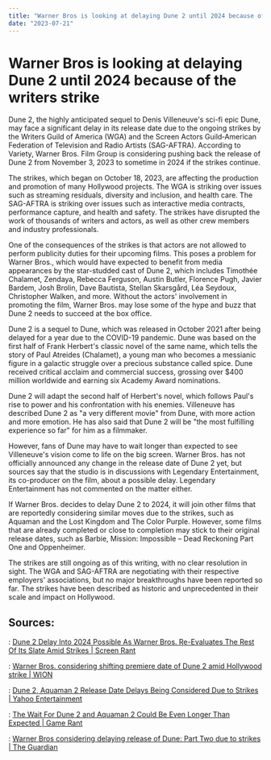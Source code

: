 ```yaml
---
title: "Warner Bros is looking at delaying Dune 2 until 2024 because of the writers strike"
date: "2023-07-21"
---
```


# Warner Bros is looking at delaying Dune 2 until 2024 because of the writers strike

Dune 2, the highly anticipated sequel to Denis Villeneuve's sci-fi epic Dune, may face a significant delay in its release date due to the ongoing strikes by the Writers Guild of America (WGA) and the Screen Actors Guild‐American Federation of Television and Radio Artists (SAG-AFTRA). According to Variety, Warner Bros. Film Group is considering pushing back the release of Dune 2 from November 3, 2023 to sometime in 2024 if the strikes continue.

The strikes, which began on October 18, 2023, are affecting the production and promotion of many Hollywood projects. The WGA is striking over issues such as streaming residuals, diversity and inclusion, and health care. The SAG-AFTRA is striking over issues such as interactive media contracts, performance capture, and health and safety. The strikes have disrupted the work of thousands of writers and actors, as well as other crew members and industry professionals.

One of the consequences of the strikes is that actors are not allowed to perform publicity duties for their upcoming films. This poses a problem for Warner Bros., which would have expected to benefit from media appearances by the star-studded cast of Dune 2, which includes Timothée Chalamet, Zendaya, Rebecca Ferguson, Austin Butler, Florence Pugh, Javier Bardem, Josh Brolin, Dave Bautista, Stellan Skarsgård, Léa Seydoux, Christopher Walken, and more. Without the actors' involvement in promoting the film, Warner Bros. may lose some of the hype and buzz that Dune 2 needs to succeed at the box office.

Dune 2 is a sequel to Dune, which was released in October 2021 after being delayed for a year due to the COVID-19 pandemic. Dune was based on the first half of Frank Herbert's classic novel of the same name, which tells the story of Paul Atreides (Chalamet), a young man who becomes a messianic figure in a galactic struggle over a precious substance called spice. Dune received critical acclaim and commercial success, grossing over $400 million worldwide and earning six Academy Award nominations.

Dune 2 will adapt the second half of Herbert's novel, which follows Paul's rise to power and his confrontation with his enemies. Villeneuve has described Dune 2 as "a very different movie" from Dune, with more action and more emotion. He has also said that Dune 2 will be "the most fulfilling experience so far" for him as a filmmaker.

However, fans of Dune may have to wait longer than expected to see Villeneuve's vision come to life on the big screen. Warner Bros. has not officially announced any change in the release date of Dune 2 yet, but sources say that the studio is in discussions with Legendary Entertainment, its co-producer on the film, about a possible delay. Legendary Entertainment has not commented on the matter either.

If Warner Bros. decides to delay Dune 2 to 2024, it will join other films that are reportedly considering similar moves due to the strikes, such as Aquaman and the Lost Kingdom and The Color Purple. However, some films that are already completed or close to completion may stick to their original release dates, such as Barbie, Mission: Impossible – Dead Reckoning Part One and Oppenheimer.

The strikes are still ongoing as of this writing, with no clear resolution in sight. The WGA and SAG-AFTRA are negotiating with their respective employers' associations, but no major breakthroughs have been reported so far. The strikes have been described as historic and unprecedented in their scale and impact on Hollywood.

## Sources:

: [Dune 2 Delay Into 2024 Possible As Warner Bros. Re-Evaluates The Rest Of Its Slate Amid Strikes | Screen Rant](https://screenrant.com/dune-2-aquaman-2-color-purple-potential-delays/)

: [Warner Bros. considering shifting premiere date of Dune 2 amid Hollywood strike | WION](https://www.wionews.com/entertainment/hollywood/news-warner-bros-considering-shifting-premiere-date-of-dune-2-amid-hollywood-strike-618112)

: [Dune 2, Aquaman 2 Release Date Delays Being Considered Due to Strikes | Yahoo Entertainment](https://www.yahoo.com/entertainment/dune-2-aquaman-2-release-143451092.html)

: [The Wait For Dune 2 and Aquaman 2 Could Be Even Longer Than Expected | Game Rant](https://gamerant.com/aquaman-2-dune-sequel-release-date-delay-actors-writers-strike/)

: [Warner Bros considering delaying release of Dune: Part Two due to strikes | The Guardian](https://www.theguardian.com/film/2023/jul/21/warner-bros-considering-delaying-release-of-dune-part-two-to-2024?ref=upstract.com)
